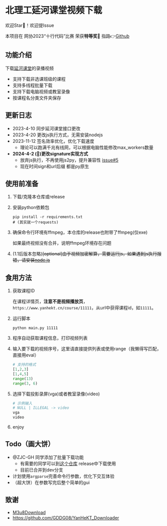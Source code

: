 # 北理工延河课堂视频下载

欢迎Star🌟！欢迎提Issue

本项目在 网协2023“十行代码”比赛 荣获**特等奖**🎉 指路👉[Github](https://github.com/BITNP/poems-2023/)

## 功能介绍

下载[延河课堂](https://www.yanhekt.cn/)的录播视频

- 支持下载非选课班级的课程
- 支持多线程批量下载
- 支持下载电脑视频或教室录像
- 按课程名分类文件夹保存

## 更新日志

- 2023-4-10 同步延河课堂接口更改
- 2023-4-20 更改js执行方式，无需安装nodejs
- 2023-11-12 签名效率优化，优化下载速度
   - 理论可以跑满千兆有线网，可以根据电脑性能修改max_workers数量
- **2024-4-2 (🌟)更改signature实现方式**
   - 放弃js执行，不再使用js2py，提升兼容性 [issue#5](https://github.com/GDDG08/YanHeKT_Downloader/issues/5)
   - 现在时间sign和url后缀 都是py原生

## 使用前准备

1. 下载/克隆本仓库或release

2. 安装python依赖包

   ```shell
   pip install -r requirements.txt
   # (其实就一个requests)
   ```

3. 确保命令行环境有ffmpeg，本仓库的release也附带了ffmpeg(仅exe)

   如果最终视频没有合并，说明ffmpeg环境存在问题

4. (1.1后版本忽略)~~[optional]由于视频加密解算，需要运行js，如果遇到js执行报错，请安装[node.js](https://nodejs.org/en)~~

## 食用方法

1. 获取课程ID

   在课程详情页，**注意不是视频播放页**，`https://www.yanhekt.cn/course/11111`，从url中获得课程id，如`11111`。

2. 运行脚本

   ```
   python main.py 11111 
   ```

3. 程序自动获取课程信息，打印视频列表

4. 输入要下载的视频序号，这里请直接提供列表或使用range（我懒得写匹配，直接用eval）

   ```python
   # 支持的格式
   [1,2,3]
   [1,4,5]
   range(13)
   range(3, 6)
   ```

5. 选择下载投影录屏(vga)或者教室录像(video)

   ```python
   # 示例输入
   # NULL | ILLEGAL -> video
   vga
   video
   ```

6. enjoy

## Todo（画大饼）

- @ZJC-GH 同学添加了批量下载功能
   - 有需要的同学可以到[这个仓库](https://github.com/ZJC-GH/YanHeKT_Downloader) release中下载使用
   - 目前已合并到dev分支
- 计划使用`argparse`完善命令行参数，优化下交互体验
- （超大饼）在参数写完后整个简单的gui


## 致谢

- [M3u8Download](https://github.com/anwenzen/M3u8Download)
- https://github.com/GDDG08/YanHeKT_Downloader
